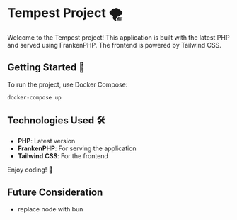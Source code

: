 # Tempest Project 🌪️

Welcome to the Tempest project! This application is built with the latest PHP and served using FrankenPHP. The frontend is powered by Tailwind CSS.

## Getting Started 🚀

To run the project, use Docker Compose:

```bash
docker-compose up
```

## Technologies Used 🛠️

- **PHP**: Latest version
- **FrankenPHP**: For serving the application
- **Tailwind CSS**: For the frontend

Enjoy coding! 🎉

## Future Consideration

- replace node with bun
